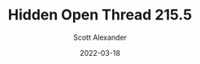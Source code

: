 ---
layout: podcast
title: "Hidden Open Thread 215.5"
author: Scott Alexander
description: https://astralcodexten.substack.com/p/hidden-open-thread-2155
date: 2022-03-18
length: 35628
duration: 9
guid: hidden-open-thread-2155
---
